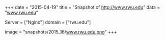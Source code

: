 
+++
date = "2015-04-19"
title = "Snapshot of http://www.rwu.edu"
data = "www.rwu.edu"

Server = ["Nginx"]
domain = ["rwu.edu"]

  image = "snapshots/2015_16/www.rwu.edu.png"
+++
#
